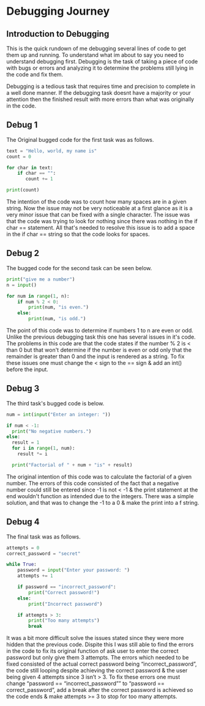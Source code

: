 # Debugging Journey

## Introduction to Debugging

This is the quick rundown of me debugging several lines of code to get them up and running. To understand what im about to say you need to understand debugging first. Debugging is the task of taking a piece of code with bugs or errors and analyzing it to determine the problems still lying in the code and fix them.

Debugging is a tedious task that requires time and precision to complete in a well done manner. If the debugging task doesnt have a majority or your attention then the finished result with more errors than what was originally in the code.

## Debug 1

The Original bugged code for the first task was as follows.
```python
text = "Hello, world, my name is"
count = 0

for char in text:
    if char == "":
       count += 1

print(count)
```
The intention of the code was to count how many spaces are in a given string. Now the issue may not be very noticeable at a first glance as it is a very minor issue that can be fixed with a single character. The issue was that the code was trying to look for nothing since there was nothing in the if char == statement. All that's needed to resolve this issue is to add a space in the if char == string so that the code looks for spaces.

## Debug 2

The bugged code for the second task can be seen below.
```python
print("give me a number")
n = input()

for num in range(1, n):
    if num % 2 < 0:
        print(num, "is even.")
    else:
        print(num, "is odd.")
```
The point of this code was to determine if numbers 1 to n are even or odd. Unlike the previous debugging task this one has several issues in it's code. The problems in this code are that the code states if the number % 2 is < than 0 but that won't determine if the number is even or odd only that the remainder is greater than 0 and the input is rendered as a string. To fix these issues one must change the < sign to the == sign & add an int() before the input.

## Debug 3

The third task's bugged code is below.
```python
num = int(input("Enter an integer: "))

if num < -1:
  print("No negative numbers.")
else:
  result = 1
  for i in range(1, num):
    result *= i   

  print("Factorial of " + num + "is" + result)
```
The original intention of this code was to calculate the factorial of a given number. The errors of this code consisted of the fact that a negative number could still be entered since -1 is not < -1 & the print statement at the end wouldn't function as intended due to the integers. There was a simple solution, and that was to change the -1 to a 0 & make the print into a f string.

## Debug 4

The final task was as follows.
```python
attempts = 0
correct_password = "secret"

while True:
    password = input("Enter your password: ")
    attempts += 1

    if password == "incorrect_password":
        print("Correct password!")
    else:
        print("Incorrect password")

    if attempts > 3:
        print("Too many attempts")
        break
```
It was a bit more difficult solve the issues stated since they were more hidden that the previous code. Dispite this I was still able to find the errors in the code to fix its original function of ask user to enter the correct password but only give them 3 attempts. The errors which needed to be fixed consisted of the actual correct password being “incorrect_password”, the code still looping despite achieving the correct password & the user being given 4 attempts since 3 isn’t > 3. To fix these errors one must change “password == “incorrect_password”” to “password == correct_password”, add a break after the correct password is achieved so the code ends & make attempts >= 3 to stop for too many attempts.